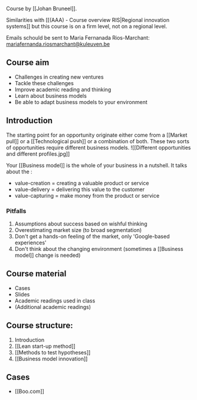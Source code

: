 Course by [[Johan Bruneel]].

Similarities with [[(AAA) - Course overview RIS|Regional innovation systems]] but this course is on a firm level, not on a regional level.

Emails schould be sent to Maria Fernanada Rios-Marchant: mariafernanda.riosmarchant@kuleuven.be

## Course aim
- Challenges in creating new ventures
- Tackle these challenges
- Improve academic reading and thinking
- Learn about business models
- Be able to  adapt business models to your environment

## Introduction
The starting point for an opportunity originate either come from a [[Market pull]] or a [[Technological push]] or a combination of both. These two sorts of opportunities require different business models.
![[Different opportunities and different profiles.jpg]]

Your [[Business model]] is the whole of your business in a nutshell. It talks about the :
- value-creation = creating a valuable product or service
- value-delivery = delivering this value to the customer
- value-capturing = make money from the product or service

### Pitfalls
1. Assumptions about success based on wishful thinking
2. Overestimating market size (to broad segmentation)
3. Don't get a hands-on feeling of the market, only 'Google-based experiences'
4. Don't think about the changing environment (sometimes a [[Business model]] change is needed)

## Course material
- Cases
- Slides
- Academic readings used in class
- (Additional academic readings)

## Course structure:
1. Introduction
2. [[Lean start-up method]]
3. [[Methods to test hypotheses]]
4. [[Business model innovation]]

## Cases
- [[Boo.com]] 